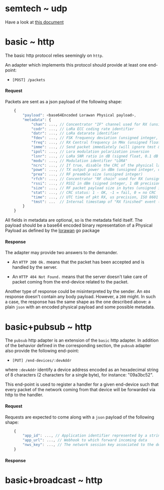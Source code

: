 semtech ~ udp
=============
Have a look at [this document](http://iot.semtech.com/resources/Server_Release_2.1.1/files.xml?action=download&file=LoRa%20gateway%20to%20network%20server%20interface%20definition.pdf)

basic ~ http
============
The basic http protocol relies seemingly on `http`. 

An adapter which implements this protocol should provide at least one end-point:

- `[POST] /packets` 


#### Request 

Packets are sent as a json payload of the following shape:

```js
    {
        "payload": <base64Encoded Lorawan Physical payload>,
        "metadata": {
            "chan": ..., // Concentrator "IF" channel used for RX (unsigned integer)
            "codr": ..., // LoRa ECC coding rate identifier
            "datr": ..., // LoRa datarate identifier
            "fdev": ..., // FSK frequency deviation (unsigned integer, in Hz)
            "freq": ..., // RX Central frequency in MHx (unsigned float, Hz precision)
            "imme": ..., // Send packet immediately (will ignore tmst & time)
            "ipol": ..., // Lora modulation polarization inversion
            "lsnr": ..., // LoRa SNR ratio in dB (signed float, 0.1 dB precision)
            "modu": ..., // Modulation identifier "LORA"
            "ncrc": ..., // If true, disable the CRC of the physical layer (optional)
            "powe": ..., // TX output power in dBm (unsigned integer, dBm precision)
            "prea": ..., // RF preamble size (unsigned integer)
            "rfch": ..., // Concentrator "RF chain" used for RX (unsigned integer)
            "rssi": ..., // RSSI in dBm (signed integer, 1 dB precision)
            "size": ..., // RF packet payload size in bytes (unsigned integer)
            "stat": ..., // CRC status: 1 - OK, -1 = fail, 0 = no CRC
            "time": ..., // UTC time of pkt RX, us precision, ISO 8601 'compact' format
            "tmst": ...  // Internal timestamp of "RX finished" event (32b unsigned)
        }
    }
```

All fields in metadata are optional, so is the metadata field itself. The payload should be a
base64 encoded binary representation of a Physical Payload as defined by the
[lorawan](https://github.com/brocaar/lorawan) go package

#### Response

The adapter may provide two answers to the demander. 

- An `HTTP 200 Ok.` means that the packet has been accepted and is handled by the server. 

- An `HTTP 404 Not Found.` means that the server doesn't take care of packet coming from the
  end-device related to the packet.

Another type of response could be misinterpreted by the sender. An `404` response doesn't
contain any body payload. However, a `200` might. In such a case, the response has the same
shape as the one described above: a plain `json` with an encoded physical payload and some
possible metadata.

basic+pubsub ~ http
===================

The `pubsub` http adapter is an extension of the `basic` http adapter. In addition of the
behavior defined in the corresponding section, the `pubsub` adapter also provide the following
end-point:

- `[PUT] /end-devices/:devAddr`

where `:devAddr` identify a device address encoded as an hexadecimal string of 8 characters (2
characters for a single byte), for instance: "09a3bc52".

This end-point is used to register a handler for a given end-device such that every packet of
the network coming from that device will be forwarded via http to the handler.

#### Request

Requests are expected to come along with a `json` payload of the following shape:

```js
    {
        "app_id": ..., // Application identifier represented by a string
        "app_url": ..., // Webhook to which forward incoming data
        "nws_key": ..., // The network session key associated to the device.
    }
```


#### Response




basic+broadcast ~ http
======================
